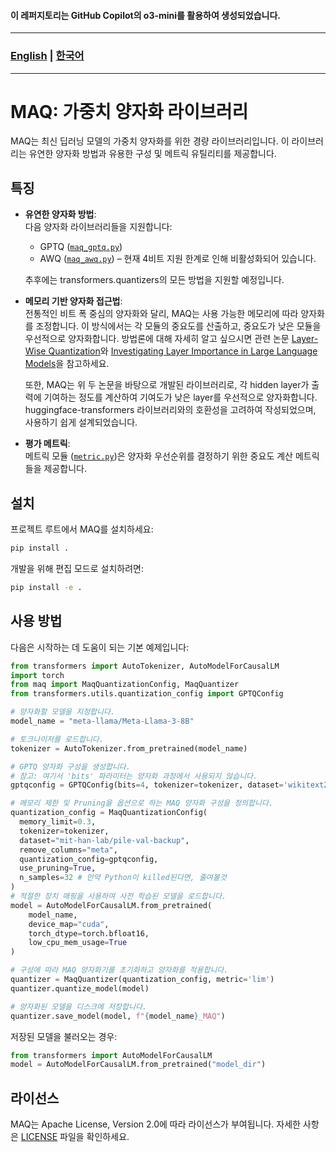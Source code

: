 #### 이 레퍼지토리는 GitHub Copilot의 o3-mini를 활용하여 생성되었습니다.
---
### [English](README.md) | [한국어](README-ko.md)
---
# MAQ: 가중치 양자화 라이브러리

MAQ는 최신 딥러닝 모델의 가중치 양자화를 위한 경량 라이브러리입니다. 이 라이브러리는 유연한 양자화 방법과 유용한 구성 및 메트릭 유틸리티를 제공합니다.

## 특징

- **유연한 양자화 방법**:  
  다음 양자화 라이브러리들을 지원합니다:
  * GPTQ ([`maq_gptq.py`](src/maq/utils/maq_gptq.py))
  * AWQ ([`maq_awq.py`](src/maq/utils/maq_awq.py)) – 현재 4비트 지원 한계로 인해 비활성화되어 있습니다.  
  
  추후에는 transformers.quantizers의 모든 방법을 지원할 예정입니다.

- **메모리 기반 양자화 접근법**:  
  전통적인 비트 폭 중심의 양자화와 달리, MAQ는 사용 가능한 메모리에 따라 양자화를 조정합니다. 이 방식에서는 각 모듈의 중요도를 산출하고, 중요도가 낮은 모듈을 우선적으로 양자화합니다. 방법론에 대해 자세히 알고 싶으시면 관련 논문 [Layer-Wise Quantization](https://arxiv.org/abs/2406.17415)와 [Investigating Layer Importance in Large Language Models](https://arxiv.org/abs/2409.14381)을 참고하세요.
  
  또한, MAQ는 위 두 논문을 바탕으로 개발된 라이브러리로, 각 hidden layer가 출력에 기여하는 정도를 계산하여 기여도가 낮은 layer를 우선적으로 양자화합니다. huggingface-transformers 라이브러리와의 호환성을 고려하여 작성되었으며, 사용하기 쉽게 설계되었습니다.

- **평가 메트릭**:  
  메트릭 모듈 ([`metric.py`](src/maq/utils/metric.py))은 양자화 우선순위를 결정하기 위한 중요도 계산 메트릭들을 제공합니다.

## 설치

프로젝트 루트에서 MAQ를 설치하세요:

```bash
pip install .
```

개발을 위해 편집 모드로 설치하려면:

```bash
pip install -e .
```

## 사용 방법

다음은 시작하는 데 도움이 되는 기본 예제입니다:

```python
from transformers import AutoTokenizer, AutoModelForCausalLM
import torch
from maq import MaqQuantizationConfig, MaqQuantizer
from transformers.utils.quantization_config import GPTQConfig

# 양자화할 모델을 지정합니다.
model_name = "meta-llama/Meta-Llama-3-8B"

# 토크나이저를 로드합니다.
tokenizer = AutoTokenizer.from_pretrained(model_name)

# GPTQ 양자화 구성을 생성합니다.
# 참고: 여기서 'bits' 파라미터는 양자화 과정에서 사용되지 않습니다.
gptqconfig = GPTQConfig(bits=4, tokenizer=tokenizer, dataset='wikitext2')

# 메모리 제한 및 Pruning을 옵션으로 하는 MAQ 양자화 구성을 정의합니다.
quantization_config = MaqQuantizationConfig(
  memory_limit=0.3, 
  tokenizer=tokenizer, 
  dataset="mit-han-lab/pile-val-backup", 
  remove_columns="meta", 
  quantization_config=gptqconfig,
  use_pruning=True, 
  n_samples=32 # 만약 Python이 killed된다면, 줄여볼것
)
# 적절한 장치 매핑을 사용하여 사전 학습된 모델을 로드합니다.
model = AutoModelForCausalLM.from_pretrained(
    model_name,
    device_map="cuda",
    torch_dtype=torch.bfloat16,
    low_cpu_mem_usage=True
)

# 구성에 따라 MAQ 양자화기를 초기화하고 양자화를 적용합니다.
quantizer = MaqQuantizer(quantization_config, metric='lim')
quantizer.quantize_model(model)

# 양자화된 모델을 디스크에 저장합니다.
quantizer.save_model(model, f"{model_name}_MAQ")
```

저장된 모델을 불러오는 경우:

```python
from transformers import AutoModelForCausalLM
model = AutoModelForCausalLM.from_pretrained("model_dir")
```

## 라이선스

MAQ는 Apache License, Version 2.0에 따라 라이선스가 부여됩니다. 자세한 사항은 [LICENSE](./LICENSE) 파일을 확인하세요.